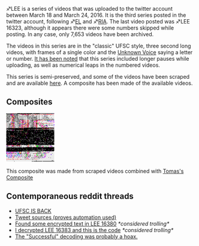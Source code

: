 ♐LEE is a series of videos that was uploaded to the twitter account
between March 18 and March 24, 2016. It is the third series posted in
the twitter account, following ♐[EL](EL "wikilink") and
♐[RIA](RIA "wikilink"). The last video posted was ♐LEE 16323, although
it appears there were some numbers skipped while posting. In any case,
only 7,653 videos have been archived.

The videos in this series are in the "classic" UFSC style, three second
long videos, with frames of a single color and the [Unknown
Voice](Unknown_Voice "wikilink") saying a letter or number. [It has been
noted](https://www.reddit.com/r/UnfavorableSemicircle/comments/4bcpvc/strange_jump_to_lee_11123_after_the_upload_gap/)
that this series included longer pauses while uploading, as well as
numerical leaps in the numbered videos.

This series is semi-preserved, and some of the videos have been scraped
and are available
[here](https://mega.nz/#!5mxEmYjC!0WxgvJI89QMw9CZl8vnPVh42CwNpIDr2J_We4gS9RG8).
A composite has been made of the available videos.

## Composites

![incomplete LEE composite](Lee_combined.png "incomplete LEE composite")

This composite was made from scraped videos combined with [Tomas's
Composite](http://tomasf.se/projects/semi/LEE_composite.png)

## Contemporaneous reddit threads

  - [UFSC IS
    BACK](https://www.reddit.com/r/UnfavorableSemicircle/comments/4af177/ufsc_is_back/)
  - [Tweet sources (proves automation
    used)](https://www.reddit.com/r/UnfavorableSemicircle/comments/4ql0qk/tweet_sources_proves_automation_used/)
  - [Found some encrypted text in
    LEE 16380](https://www.reddit.com/r/UnfavorableSemicircle/comments/4buoyx/found_some_encrypted_text_in_lee_16380/)
    *\*considered trolling\**
  - [I decrypted LEE 16383 and this is the
    code](https://www.reddit.com/r/UnfavorableSemicircle/comments/4bu2na/i_decrypted_lee_16383_and_this_is_the_code/)
    *\*considered trolling\**
  - [The "Successful" decoding was probably a
    hoax.](https://www.reddit.com/r/UnfavorableSemicircle/comments/4bx1z7/the_successful_decoding_was_probably_a_hoax/)
